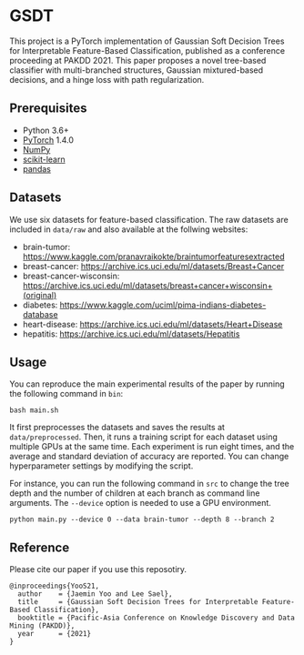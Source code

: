 # GSDT

This project is a PyTorch implementation of Gaussian Soft Decision Trees for Interpretable Feature-Based Classification,
published as a conference proceeding at PAKDD 2021. This paper proposes a novel tree-based classifier with
multi-branched structures, Gaussian mixtured-based decisions, and a hinge loss with path regularization.

## Prerequisites

- Python 3.6+
- [PyTorch](https://pytorch.org/) 1.4.0
- [NumPy](https://numpy.org)
- [scikit-learn](https://scikit-learn.org/stable/)
- [pandas](https://pandas.pydata.org/)

## Datasets

We use six datasets for feature-based classification. The raw datasets are included in `data/raw` and also available at
the follwing websites:
- brain-tumor: https://www.kaggle.com/pranavraikokte/braintumorfeaturesextracted 
- breast-cancer: https://archive.ics.uci.edu/ml/datasets/Breast+Cancer
- breast-cancer-wisconsin: https://archive.ics.uci.edu/ml/datasets/breast+cancer+wisconsin+(original)
- diabetes: https://www.kaggle.com/uciml/pima-indians-diabetes-database
- heart-disease: https://archive.ics.uci.edu/ml/datasets/Heart+Disease
- hepatitis: https://archive.ics.uci.edu/ml/datasets/Hepatitis

## Usage

You can reproduce the main experimental results of the paper by running the following command in `bin`:
```
bash main.sh
```

It first preprocesses the datasets and saves the results at `data/preprocessed`. Then, it runs a training script for
each dataset using multiple GPUs at the same time. Each experiment is run eight times, and the average and standard
deviation of accuracy are reported. You can change hyperparameter settings by modifying the script.

For instance, you can run the following command in `src` to change the tree depth and the number of children at each
branch as command line arguments. The `--device` option is needed to use a GPU environment.
```
python main.py --device 0 --data brain-tumor --depth 8 --branch 2 
```

## Reference

Please cite our paper if you use this reposotiry. 

```
@inproceedings{YooS21,
  author    = {Jaemin Yoo and Lee Sael},
  title     = {Gaussian Soft Decision Trees for Interpretable Feature-Based Classification},
  booktitle = {Pacific-Asia Conference on Knowledge Discovery and Data Mining (PAKDD)},
  year      = {2021}
}
```

